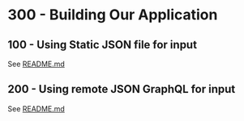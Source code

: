 # 300 - Building Our Application

## 100 - Using Static JSON file for input

See [README.md](./100/README.md)

## 200 - Using remote JSON GraphQL for input

See [README.md](./100/README.md)
